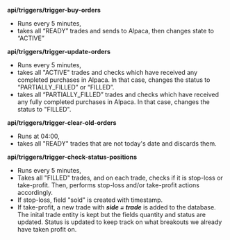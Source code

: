 **api/triggers/trigger-buy-orders**
- Runs every 5 minutes,
- takes all “READY” trades and sends to Alpaca, then changes state to “ACTIVE”

**api/triggers/trigger-update-orders**
- Runs every 5 minutes,
- takes all "ACTIVE" trades and checks which have received any completed purchases in Alpaca. In that case, changes the status to “PARTIALLY_FILLED” or “FILLED”.
- takes all “PARTIALLY_FILLED” trades and checks which have received any fully completed purchases in Alpaca. In that case, changes the status to "FILLED".

**api/triggers/trigger-clear-old-orders**
- Runs at 04:00,
- takes all "READY" trades that are not today's date and discards them.

**api/triggers/trigger-check-status-positions**
- Runs every 5 minutes,
- Takes all "FILLED" trades, and on each trade, checks if it is stop-loss or take-profit. Then, performs stop-loss and/or take-profit actions accordingly. 
- If stop-loss, field "sold" is created with timestamp. 
- If take-profit, a new trade with _**side = trade**_ is added to the database. The inital trade entity is kept but the fields quantity and status are updated. Status is updated to keep track on what breakouts we already have taken profit on. 
